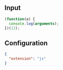 
## Input
```javascript input
(function(a) {
  console.log(arguments);
})(12);
```

## Configuration
```json configuration
{
  "extension": "js"
}
```

